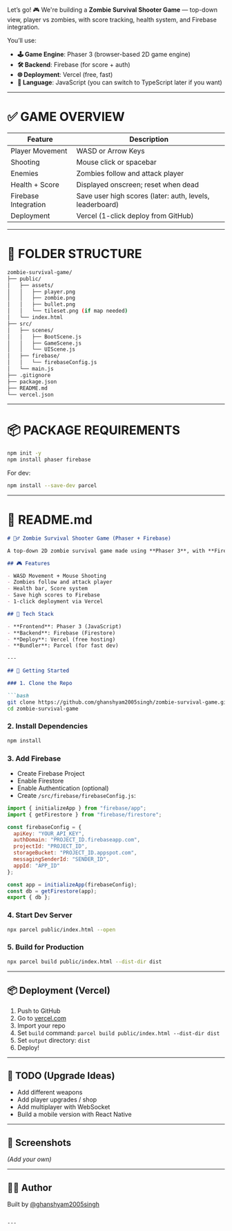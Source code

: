 Let’s go! 🎮 We're building a **Zombie Survival Shooter Game** — top-down view, player vs zombies, with score tracking, health system, and Firebase integration.

You’ll use:

* **🕹️ Game Engine**: Phaser 3 (browser-based 2D game engine)
* **🛠️ Backend**: Firebase (for score + auth)
* **🌐 Deployment**: Vercel (free, fast)
* **🔡 Language**: JavaScript (you can switch to TypeScript later if you want)

---

# ✅ GAME OVERVIEW

| Feature              | Description                                              |
| -------------------- | -------------------------------------------------------- |
| Player Movement      | WASD or Arrow Keys                                       |
| Shooting             | Mouse click or spacebar                                  |
| Enemies              | Zombies follow and attack player                         |
| Health + Score       | Displayed onscreen; reset when dead                      |
| Firebase Integration | Save user high scores (later: auth, levels, leaderboard) |
| Deployment           | Vercel (1-click deploy from GitHub)                      |

---

# 📁 FOLDER STRUCTURE

```bash
zombie-survival-game/
├── public/
│   ├── assets/
│   │   ├── player.png
│   │   ├── zombie.png
│   │   ├── bullet.png
│   │   └── tileset.png (if map needed)
│   └── index.html
├── src/
│   ├── scenes/
│   │   ├── BootScene.js
│   │   ├── GameScene.js
│   │   └── UIScene.js
│   ├── firebase/
│   │   └── firebaseConfig.js
│   └── main.js
├── .gitignore
├── package.json
├── README.md
└── vercel.json
```

---

# 📦 PACKAGE REQUIREMENTS

```bash
npm init -y
npm install phaser firebase
```

For dev:

```bash
npm install --save-dev parcel
```

---

# 📝 README.md

````markdown
# 🧟‍♂️ Zombie Survival Shooter Game (Phaser + Firebase)

A top-down 2D zombie survival game made using **Phaser 3**, with **Firebase** for storing high scores. Easily deployable to **Vercel** for web.

## 🎮 Features

- WASD Movement + Mouse Shooting
- Zombies follow and attack player
- Health bar, Score system
- Save high scores to Firebase
- 1-click deployment via Vercel

## 🧱 Tech Stack

- **Frontend**: Phaser 3 (JavaScript)
- **Backend**: Firebase (Firestore)
- **Deploy**: Vercel (free hosting)
- **Bundler**: Parcel (for fast dev)

---

## 🚀 Getting Started

### 1. Clone the Repo

```bash
git clone https://github.com/ghanshyam2005singh/zombie-survival-game.git
cd zombie-survival-game
````

### 2. Install Dependencies

```bash
npm install
```

### 3. Add Firebase

* Create Firebase Project
* Enable Firestore
* Enable Authentication (optional)
* Create `/src/firebase/firebaseConfig.js`:

```js
import { initializeApp } from "firebase/app";
import { getFirestore } from "firebase/firestore";

const firebaseConfig = {
  apiKey: "YOUR_API_KEY",
  authDomain: "PROJECT_ID.firebaseapp.com",
  projectId: "PROJECT_ID",
  storageBucket: "PROJECT_ID.appspot.com",
  messagingSenderId: "SENDER_ID",
  appId: "APP_ID"
};

const app = initializeApp(firebaseConfig);
const db = getFirestore(app);
export { db };
```

### 4. Start Dev Server

```bash
npx parcel public/index.html --open
```

### 5. Build for Production

```bash
npx parcel build public/index.html --dist-dir dist
```

---

## 📦 Deployment (Vercel)

1. Push to GitHub
2. Go to [vercel.com](https://vercel.com)
3. Import your repo
4. Set `build` command: `parcel build public/index.html --dist-dir dist`
5. Set `output` directory: `dist`
6. Deploy!

---

## 🧠 TODO (Upgrade Ideas)

* Add different weapons
* Add player upgrades / shop
* Add multiplayer with WebSocket
* Build a mobile version with React Native

---

## 📸 Screenshots

*(Add your own)*

---

## 🧑‍💻 Author

Built by [@ghanshyam2005singh](https://github.com/ghanshyam2005singh)

````

---